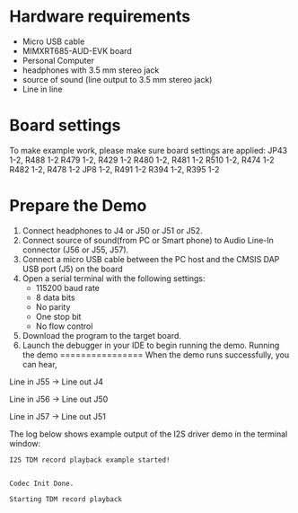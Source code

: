 Hardware requirements
=====================
- Micro USB cable
- MIMXRT685-AUD-EVK board
- Personal Computer
- headphones with 3.5 mm stereo jack
- source of sound (line output to 3.5 mm stereo jack)
- Line in line

Board settings
============
To make example work, please make sure board settings are applied:
  JP43 1-2, R488 1-2
  R479 1-2, R429 1-2
  R480 1-2, R481 1-2
  R510 1-2, R474 1-2
  R482 1-2, R478 1-2
  JP8 1-2, R491 1-2
  R394 1-2, R395 1-2

Prepare the Demo
===============
1.  Connect headphones to J4 or J50 or J51 or J52.
2.  Connect source of sound(from PC or Smart phone) to Audio Line-In connector (J56 or J55, J57).
3.  Connect a micro USB cable between the PC host and the CMSIS DAP USB port (J5) on the board
4.  Open a serial terminal with the following settings:
    - 115200 baud rate
    - 8 data bits
    - No parity
    - One stop bit
    - No flow control
5.  Download the program to the target board.
6.  Launch the debugger in your IDE to begin running the demo.
Running the demo
================
When the demo runs successfully, you can hear,

Line in J55 -> Line out J4

Line in J56 -> Line out J50

Line in J57 -> Line out J51

The log below shows example output of the I2S driver demo in the terminal window:
~~~~~~~~~~~~~~~~~~~~~~~~~~~~~~~~~~~
I2S TDM record playback example started!


Codec Init Done.

Starting TDM record playback
~~~~~~~~~~~~~~~~~~~~~~~~~~~~~~~~~~~

